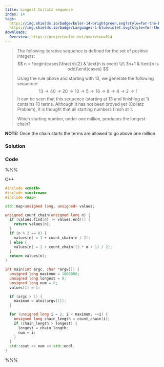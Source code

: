 ```yaml
---
title: Longest Collatz sequence
index: 14
tags:
  https://img.shields.io/badge/Euler-14-brightgreen.svg?style=for-the-badge: https://projecteuler.net/problem=14
  https://img.shields.io/badge/Languages-1-blueviolet.svg?style=for-the-badge:
downloads:
  Overview: https://projecteuler.net/overview=014
---
```


> The following iterative sequence is defined for the set of positive integers:
> $$
> n = \begin{cases}\frac{n}{2} & \text{n is even} \\\\ 3n+1 & \text{n is
> odd}\end{cases}
> $$
> 
> Using the rule above and starting with $13$, we generate the following sequence:
> $$
> 13 \rightarrow 40 \rightarrow 20 \rightarrow 10 \rightarrow 5 \rightarrow 16
> \rightarrow 8 \rightarrow 4 \rightarrow 2 \rightarrow 1
> $$
> It can be seen that this sequence (starting at $13$ and finishing at $1$)
> contains $10$ terms. Although it has not been proved yet (Collatz Problem),
> it is thought that all starting numbers finish at $1$.
> 
> Which starting number, under one million, produces the longest chain?

**NOTE:** Once the chain starts the terms are allowed to go above one million.

### Solution

### Code

%%%

C++
```cpp
#include <cmath>
#include <iostream>
#include <map>

std::map<unsigned long, unsigned> values;

unsigned count_chain(unsigned long n) {
  if (values.find(n) != values.end()) {
    return values[n];
  }
  if (n % 2 == 0) {
    values[n] = 1 + count_chain(n / 2);
  } else {
    values[n] = 2 + count_chain((3 * n + 1) / 2);
  }
  return values[n];
}

int main(int argc, char *argv[]) {
  unsigned long maximum = 1000000;
  unsigned long longest = 0;
  unsigned long num = 0;
  values[1] = 1;

  if (argc > 1) {
    maximum = atoi(argv[1]);
  }

  for (unsigned long i = 2; i < maximum; ++i) {
    unsigned long chain_length = count_chain(i);
    if (chain_length > longest) {
      longest = chain_length;
      num = i;
    }
  }
  std::cout << num << std::endl;
}
```

%%%

